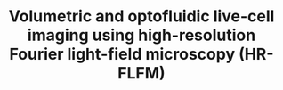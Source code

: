---
title: "Volumetric and optofluidic live-cell imaging using high-resolution Fourier light-field microscopy (HR-FLFM)"
collection: publications
permalink: /publication/2022_Hua_Imaging,_Manipulation,_and_Analysis_of_Biomolecules,_Cells,_and_Tissues_XX
Year: 2022
venue: 'nan'
DOI: '10.1117/12.2609264'
---